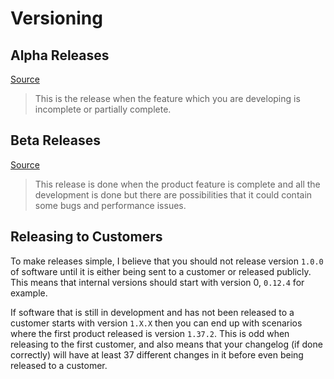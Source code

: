 # Versioning

## Alpha Releases
[Source](https://stackoverflow.com/questions/40067469/what-is-the-difference-between-alpha-and-beta-release)
> This is the release when the feature which you are developing is incomplete or partially complete.

## Beta Releases
[Source](https://stackoverflow.com/questions/40067469/what-is-the-difference-between-alpha-and-beta-release)
> This release is done when the product feature is complete and all the development is done but there are possibilities that it could contain some bugs and performance issues.

## Releasing to Customers
To make releases simple, I believe that you should not release version `1.0.0` of software until it is either being sent to a customer or released publicly. This means that internal versions should start with version 0, `0.12.4` for example.

If software that is still in development and has not been released to a customer starts with version `1.X.X` then you can end up with scenarios where the first product released is version `1.37.2`. This is odd when releasing to the first customer, and also means that your changelog (if done correctly) will have at least 37 different changes in it before even being released to a customer.
